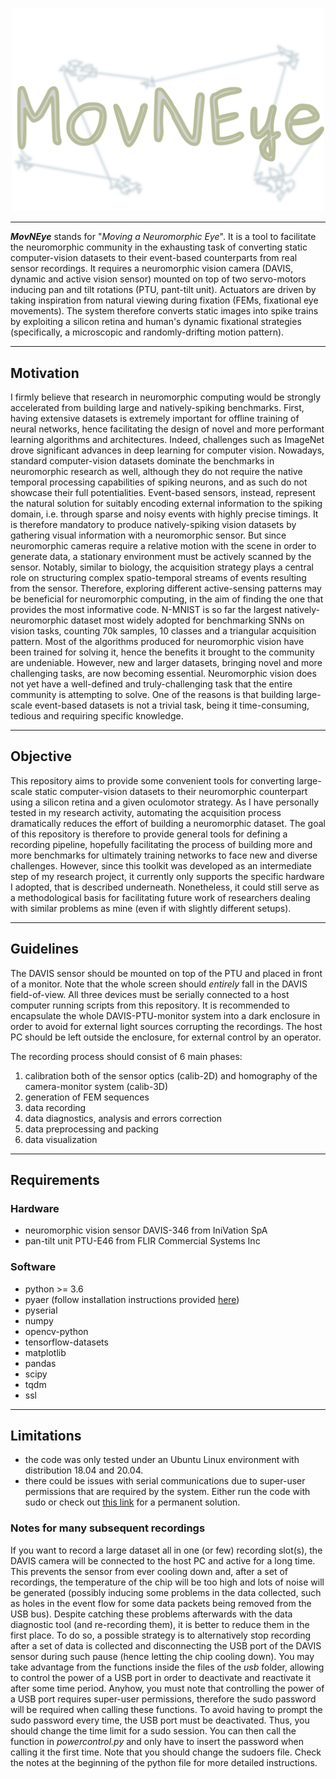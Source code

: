 <p align="center">
  <img src="./docs/cover.png" alt="logo" width="500"/>
</p>

---

**_MovNEye_**  stands for "_Moving a Neuromorphic Eye_".
It is a tool to facilitate the neuromorphic community in the exhausting task of converting static computer-vision
datasets to their event-based counterparts from real sensor recordings. It requires a neuromorphic vision camera (DAVIS, 
dynamic and active vision sensor) mounted on top of two servo-motors inducing pan and tilt rotations (PTU, pant-tilt unit). 
Actuators are driven by taking inspiration from natural viewing during fixation (FEMs, fixational eye movements). 
The system therefore converts static images into spike trains by exploiting a silicon retina and human's dynamic 
fixational strategies (specifically, a microscopic and randomly-drifting motion pattern).

---

## Motivation
I firmly believe that research in neuromorphic computing would be strongly accelerated from building 
large and natively-spiking benchmarks.
First, having extensive datasets is extremely important for offline training of neural networks, 
hence facilitating the design of novel and more performant learning algorithms and architectures. 
Indeed, challenges such as ImageNet drove significant advances in deep learning for computer vision. 
Nowadays, standard computer-vision datasets dominate the benchmarks in neuromorphic research as well, 
although they do not require the native temporal processing capabilities of spiking neurons, 
and as such do not showcase their full potentialities.
Event-based sensors, instead, represent the natural solution for suitably encoding external information 
to the spiking domain, i.e. through sparse and noisy events with highly precise timings. 
It is therefore mandatory to produce natively-spiking vision datasets by gathering visual information 
with a neuromorphic sensor.
But since neuromorphic cameras require a relative motion with the scene in order to generate data, 
a stationary environment must be actively scanned by the sensor. 
Notably, similar to biology, the acquisition strategy plays a central role on structuring complex 
spatio-temporal streams of events resulting from the sensor. 
Therefore, exploring different active-sensing patterns may be beneficial for neuromorphic computing, 
in the aim of finding the one that provides the most informative code.
N-MNIST is so far the largest natively-neuromorphic dataset most widely adopted for 
benchmarking SNNs on vision tasks, counting 70k samples, 10 classes and a triangular acquisition pattern. 
Most of the algorithms produced for neuromorphic vision have been trained for solving it, 
hence the benefits it brought to the community are undeniable. 
However, new and larger datasets, bringing novel and more challenging tasks, are now becoming essential. 
Neuromorphic vision does not yet have a well-defined and truly-challenging task that the entire community 
is attempting to solve. 
One of the reasons is that building large-scale event-based datasets is not a trivial task, 
being it time-consuming, tedious and requiring specific knowledge.

---

## Objective
This repository aims to provide some convenient tools for converting large-scale static computer-vision datasets 
to their neuromorphic counterpart using a silicon retina and a given oculomotor strategy. 
As I have personally tested in my research activity, automating the acquisition process dramatically reduces 
the effort of building a neuromorphic dataset.
The goal of this repository is therefore to provide general tools for defining a recording pipeline, 
hopefully facilitating the process of building more and more benchmarks for ultimately training networks 
to face new and diverse challenges.
However, since this toolkit was developed as an intermediate step of my research project, 
it currently only supports the specific hardware I adopted, that is described underneath. 
Nonetheless, it could still serve as a methodological basis for facilitating future work 
of researchers dealing with similar problems as mine (even if with slightly different setups). 

---

## Guidelines
The DAVIS sensor should be mounted on top of the PTU and placed in front of a monitor. Note that the whole screen
should _entirely_ fall in the DAVIS field-of-view. All three devices must be serially connected to a host computer
running scripts from this repository. It is recommended to encapsulate the whole DAVIS-PTU-monitor system into a
dark enclosure in order to avoid for external light sources corrupting the recordings. The host PC should be left
outside the enclosure, for external control by an operator.

The recording process should consist of 6 main phases:
1) calibration both of the sensor optics (calib-2D) and homography of the camera-monitor system (calib-3D)
2) generation of FEM sequences
3) data recording
4) data diagnostics, analysis and errors correction
5) data preprocessing and packing
6) data visualization

---

## Requirements

### Hardware
- neuromorphic vision sensor DAVIS-346 from IniVation SpA
- pan-tilt unit PTU-E46 from FLIR Commercial Systems Inc

### Software
- python >= 3.6
- pyaer (follow installation instructions provided [here](https://github.com/duguyue100/pyaer))
- pyserial
- numpy
- opencv-python
- tensorflow-datasets
- matplotlib
- pandas
- scipy
- tqdm
- ssl

---

## Limitations
- the code was only tested under an Ubuntu Linux environment with distribution 18.04 and 20.04.
- there could be issues with serial communications due to super-user permissions that are required by the system. Either run the code with
sudo or check out [this link](https://www.xmodulo.com/change-usb-device-permission-linux.html) for a permanent solution.

### Notes for many subsequent recordings
If you want to record a large dataset all in one (or few) recording slot(s), the DAVIS camera will be connected to the
host PC and active for a long time. This prevents the sensor from ever cooling down and, after a set of recordings, the
temperature of the chip will be too high and lots of noise will be generated (possibly inducing some problems in the
data collected, such as holes in the event flow for some data packets being removed from the USB bus). Despite catching
these problems afterwards with the data diagnostic tool (and re-recording them), it is better to reduce them in the
first place. To do so, a possible strategy is to alternatively stop recording after a set of data is collected and
disconnecting the USB port of the DAVIS sensor during such pause (hence letting the chip cooling down).
You may take advantage from the functions inside the files of the _usb_ folder, allowing to control the power of a USB 
port in order to deactivate and reactivate it after some time period. Anyhow, you must note that controlling the power
of a USB port requires super-user permissions, therefore the sudo password will be required when calling these
functions. To avoid having to prompt the sudo password every time, the USB port must be deactivated. Thus, you should
change the time limit for a sudo session. You can then call the function in _powercontrol.py_ and only have to insert
the password when calling it the first time. Note that you should change the sudoers file. Check the notes at the
beginning of the python file for more detailed instructions.
